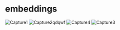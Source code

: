 # embeddings
![Capture1](https://user-images.githubusercontent.com/55157542/227572240-4f6e7749-4b03-400b-a57d-00053b4069a3.JPG)
![Capture2qdqwf](https://user-images.githubusercontent.com/55157542/227572841-cbfe6259-6400-4591-91ce-6f24ae780702.JPG)
![Capture4](https://user-images.githubusercontent.com/55157542/227737782-06ab0c8f-87eb-4228-b597-6ced9c1c87d2.JPG)
![Capture3](https://user-images.githubusercontent.com/55157542/227737321-e921765f-bdf2-47d8-9e03-4402941a1edb.JPG)
